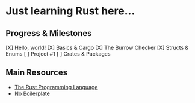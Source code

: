# Just learning Rust here...

## Progress & Milestones
[X] Hello, world!
[X] Basics & Cargo
[X] The Burrow Checker
[X] Structs & Enums
[ ] Project #1
[ ] Crates & Packages


## Main Resources
- [The Rust Programming Language](https://rust-book.cs.brown.edu/)
- [No Boilerplate](https://www.youtube.com/@NoBoilerplate)
